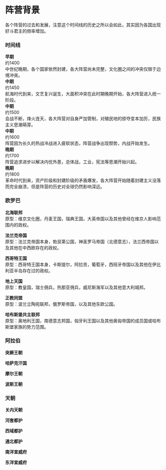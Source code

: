 阵营背景    
=
各个阵营的过去和发展，注意这个时间线的历史之所以会如此，其实因为各国出现好斗君主的频率增加。    

### 时间线  
**早期**  
约1400  
中世纪晚期，各个国家依然封建，各大阵营尚未完整，文化圈之间的冲突仅限于边境冲突。  
**中期**  
约1450  
航海时代到来，文艺复兴诞生，大面积冲突在此时期晚期开始，各大阵营进入统一阶段。  
**中期**  
约1500  
会战不断，烽火连天，各大阵营对自身严加管制，对殖民地的掠夺变本加厉，民族主义思潮萌芽。  
**中期**  
约1600  
阵营因为长久的热战冷战进入疲软状态，阵营战争出现颓势，内战开始发生。  
**晚期**  
约1700  
阵营追求进步以解决内忧外患，总体战，工业，宪法等思潮开始兴起。  
**晚期**  
约1800  
革命时代到来，资产阶级和封建阶级的矛盾爆发，各大阵营开始随着封建主义没落而完全崩溃，但是阵营的历史对全球仍然影响深远。  

### 欧罗巴  

**北海联邦**    
原型：维京文化圈，丹麦王国，瑞典王国，大英帝国以及其他曾经在维京人影响范围内的政权。

**法兰克帝国**  
原型：法兰克帝国本身，勃艮第公国，神圣罗马帝国（北德意志），法兰西帝国以及其他在中西欧存在的政权。

**西哥特王国**  
原型：西哥特王国本身，卡斯提尔，阿拉贡，葡萄牙，西班牙帝国以及其他在伊比利亚半岛存在过的政权。

**地上天国**  
原型：教皇国，瑞士佣兵，热那亚佣兵，威尼斯海军以及其他意大利城邦。

**正教同盟**  
原型：波兰立陶宛联邦，俄罗斯帝国，以及其他东欧公国。

**哈布斯堡共主联邦**  
原型：奥地利王国，南德意志邦国，匈牙利王国以及其他奥匈帝国的成员国或哈布斯堡家族的势力范围。

### 阿拉伯

**突厥王朝**

**哈萨克汗国**

**摩尔王朝**

**波斯王朝**

### 天朝    

**关内天朝**    

**河套都护**    

**西域都护**    

**通北都护**    

**南洋宣威府**  

**东洋宣威府**  

